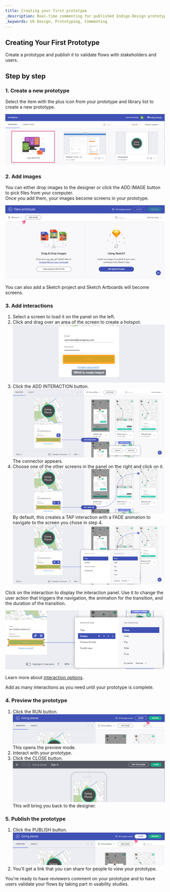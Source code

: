```yaml
---
title: Creating your first prototype
_description: Real-time commenting for published Indigo.Design prototypes
_keywords: UX Design, Prototyping, Commenting
---
```


## Creating Your First Prototype

Create a prototype and publish it to validate flows with stakeholders and users.

## Step by step

### 1. Create a new prototype

Select the item with the plus icon from your prototype and library list to create a new prototype.

<div class="divider--half"></div>
<img src="../images/creating_a_prototype_1.png" srcset="../images/creating_a_prototype_1@2x.png 2x" />
<div class="divider--half"></div>
<div class="divider--half"></div>
<div class="divider--half"></div>
<div class="divider--half"></div>
<div class="divider--half"></div>

### 2. Add images

You can either drop images to the designer or click the ADD IMAGE button to pick files from your computer.  
Once you add them, your images become screens in your prototype.

<div class="divider--half"></div>
<img src="../images/creating_a_prototype_2.png" srcset="../images/creating_a_prototype_2@2x.png 2x" />
<div class="divider--half"></div>
<div class="divider--half"></div>
<div class="divider--half"></div>
<div class="divider--half"></div>
<div class="divider--half"></div>

You can also add a Sketch project and Sketch Artboards will become screens.

### 3. Add interactions

1.  Select a screen to load it on the panel on the left.
2.  Click and drag over an area of the screen to create a hotspot.
    <div class="divider--half"></div>
    <img src="../images/interaction_options_hotspot_tooltip.png" srcset="../images/interaction_options_hotspot_tooltip@2x.png 2x"/>
    <div class="divider--half"></div>
    <div class="divider--half"></div>
    <div class="divider--half"></div>
    <div class="divider--half"></div>
    <div class="divider--half"></div>
3.  Click the ADD INTERACTION button.
      <div class="divider--half"></div>
      <img src="../images/creating_a_prototype_4.png" srcset="../images/creating_a_prototype_4@2x.png 2x" />
      <div class="divider--half"></div>
      <div class="divider--half"></div>
      <div class="divider--half"></div>
      <div class="divider--half"></div>
      <div class="divider--half"></div>
    The connector appears.
4.  Choose one of the other screens in the panel on the right and click on it.
    <div class="divider--half"></div>
    <img src="../images/creating_a_prototype_5.png" srcset="../images/creating_a_prototype_5@2x.png 2x" />
    <div class="divider--half"></div>
    <div class="divider--half"></div>
    <div class="divider--half"></div>
    <div class="divider--half"></div>
    <div class="divider--half"></div>
    By default, this creates a TAP interaction with a FADE animation to navigate to the screen you chose in step 4.
    <div class="divider--half"></div>
    <img src="../images/creating_a_prototype_6.png" srcset="../images/creating_a_prototype_6@2x.png 2x" />
    <div class="divider--half"></div>
    <div class="divider--half"></div>
    <div class="divider--half"></div>
    <div class="divider--half"></div>
    <div class="divider--half"></div>

Click on the interaction to display the interaction panel. Use it to change the user action that triggers the navigation, the animation for the transition, and the duration of the transition.

<div class="divider--half"></div>
<img src="../images/interaction_options_interaction_panel.png" srcset="../images/interaction_options_interaction_panel@2x.png 2x"/>
<div class="divider--half"></div>
<div class="divider--half"></div>
<div class="divider--half"></div>
<div class="divider--half"></div>
<div class="divider--half"></div>

Learn more about [interaction options][topic-1].

Add as many interactions as you need until your prototype is complete.

### 4. Preview the prototype

1.  Click the RUN button.
    <div class="divider--half"></div>
    <img src="../images/creating_a_prototype_8.png" srcset="../images/creating_a_prototype_8@2x.png 2x" />
    <div class="divider--half"></div>
    <div class="divider--half"></div>
    <div class="divider--half"></div>
    <div class="divider--half"></div>
    <div class="divider--half"></div>
    This opens the preview mode.
2.  Interact with your prototype.
3.  Click the CLOSE button.
    <div class="divider--half"></div>
    <img src="../images/creating_a_prototype_9.png" srcset="../images/creating_a_prototype_9@2x.png 2x" />
    <div class="divider--half"></div>
    <div class="divider--half"></div>
    <div class="divider--half"></div>
    <div class="divider--half"></div>
    <div class="divider--half"></div>
    This will bring you back to the designer.

### 5. Publish the prototype

1.  Click the PUBLISH button.
    <div class="divider--half"></div>
    <img src="../images/creating_a_prototype_10.png" srcset="../images/creating_a_prototype_10@2x.png 2x" />
    <div class="divider--half"></div>
    <div class="divider--half"></div>
    <div class="divider--half"></div>
    <div class="divider--half"></div>
    <div class="divider--half"></div>
2.  You'll get a link that you can share for people to view your prototype.

You're ready to have reviewers comment on your prototype and to have users validate your flows by taking part in usability studies.

[a-1]: #1-create-a-new-prototype
[a-2]: #2-add-screens
[a-3]: #3-add-interactions
[a-4]: #4-preview-the-prototype
[a-5]: #5-publish
[topic-1]: interaction-options.md
